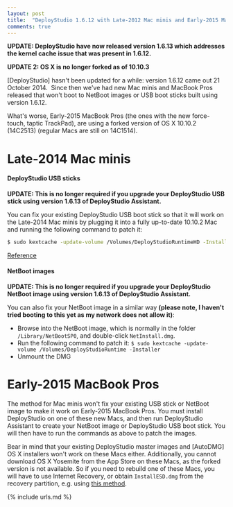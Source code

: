 ```yaml
---
layout: post
title:  "DeployStudio 1.6.12 with Late-2012 Mac minis and Early-2015 MacBook Pros"
comments: true
---
```


**UPDATE: DeployStudio have now released version 1.6.13 which addresses the kernel cache issue that was present in 1.6.12.**

**UPDATE 2: OS X is no longer forked as of 10.10.3**

[DeployStudio] hasn't been updated for a while: version 1.6.12 came out 21 October 2014.  Since then we've had new Mac minis and MacBook Pros released that won't boot to NetBoot images or USB boot sticks built using version 1.6.12.

What's worse, Early-2015 MacBook Pros (the ones with the new force-touch, taptic TrackPad), are using a forked version of OS X 10.10.2 (14C2513) (regular Macs are still on 14C1514).

Late-2014 Mac minis
===================

<h4>DeployStudio USB sticks</h4>

**UPDATE: This is no longer required if you upgrade your DeployStudio USB stick using version 1.6.13 of DeployStudio Assistant.**

You can fix your existing DeployStudio USB boot stick so that it will work on the Late-2014 Mac minis by plugging it into a fully up-to-date 10.10.2 Mac and running the following command to patch it:

~~~ bash
$ sudo kextcache -update-volume /Volumes/DeployStudioRuntimeHD -Installer
~~~

[Reference][1]

<h4>NetBoot images</h4>

**UPDATE: This is no longer required if you upgrade your DeployStudio NetBoot image using version 1.6.13 of DeployStudio Assistant.**

You can also fix your NetBoot image in a similar way **(please note, I haven't tried booting to this yet as my network does not allow it)**:

   * Browse into the NetBoot image, which is normally in the folder `/Library/NetBootSP0`, and double-click `NetInstall.dmg`.
   * Run the following command to patch it:
     `$ sudo kextcache -update-volume /Volumes/DeployStudioRuntime -Installer`
   * Unmount the DMG


Early-2015 MacBook Pros
==============

The method for Mac minis won't fix your existing USB stick or NetBoot image to make it work on Early-2015 MacBook Pros. You must install DeployStudio on one of these new Macs, and then run DeployStudio Assistant to create your NetBoot image or DeployStudio USB boot stick. You will then have to run the commands as above to patch the images.

Bear in mind that your existing DeployStudio master images and [AutoDMG] OS X installers won't work on these Macs either. Additionally, you cannot download OS X Yosemite from the App Store on these Macs, as the forked version is not available. So if you need to rebuild one of these Macs, you will have to use Internet Recovery, or obtain `InstallESD.dmg` from the recovery partition, e.g. using [this method][2].

[1]: http://www.deploystudio.com/Forums/viewtopic.php?id=7102
[2]: http://hints.macworld.com/article.php?story=20110831105634716"

{% include urls.md %}

